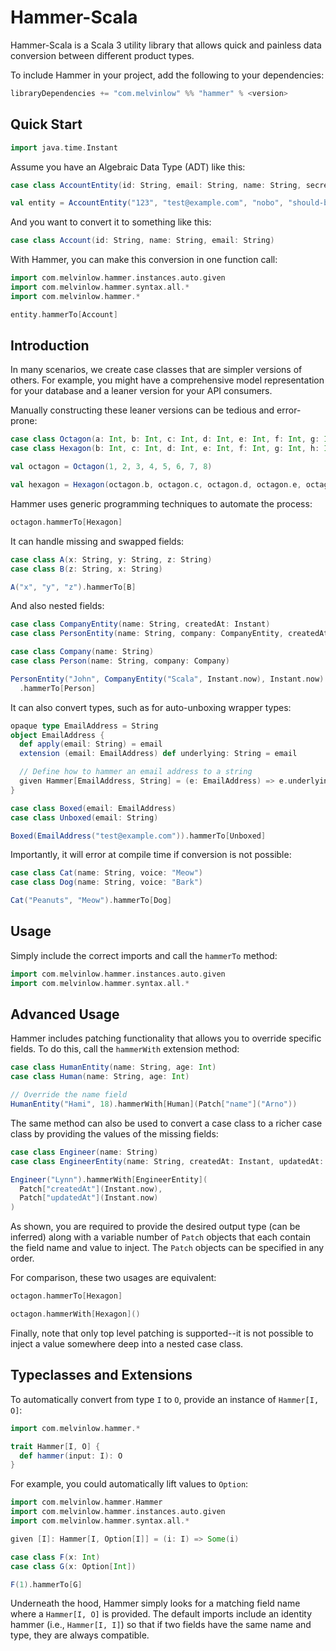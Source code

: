 # Hammer-Scala

Hammer-Scala is a Scala 3 utility library that allows quick and painless
data conversion between different product types.

To include Hammer in your project, add the following to your dependencies:

```scala
libraryDependencies += "com.melvinlow" %% "hammer" % <version>
```

## Quick Start

```scala mdoc:invisible
import java.time.Instant
```

Assume you have an Algebraic Data Type (ADT) like this:

```scala mdoc:silent
case class AccountEntity(id: String, email: String, name: String, secret: String, createdAt: Instant)

val entity = AccountEntity("123", "test@example.com", "nobo", "should-be-hashed", Instant.now)
```

And you want to convert it to something like this:

```scala mdoc
case class Account(id: String, name: String, email: String)
```

With Hammer, you can make this conversion in one function call:

```scala mdoc
import com.melvinlow.hammer.instances.auto.given
import com.melvinlow.hammer.syntax.all.*
import com.melvinlow.hammer.*

entity.hammerTo[Account]
```

## Introduction

In many scenarios, we create case classes that are simpler versions of others. For example, you might have a comprehensive model representation for your database and a leaner version for your API consumers.

Manually constructing these leaner versions can be tedious and error-prone:

```scala mdoc
case class Octagon(a: Int, b: Int, c: Int, d: Int, e: Int, f: Int, g: Int, h: Int)
case class Hexagon(b: Int, c: Int, d: Int, e: Int, f: Int, g: Int, h: Int)

val octagon = Octagon(1, 2, 3, 4, 5, 6, 7, 8)

val hexagon = Hexagon(octagon.b, octagon.c, octagon.d, octagon.e, octagon.f, octagon.g, octagon.h)
```

Hammer uses generic programming techniques to automate the process:

```scala mdoc
octagon.hammerTo[Hexagon]
```

It can handle missing and swapped fields:

```scala mdoc
case class A(x: String, y: String, z: String)
case class B(z: String, x: String)

A("x", "y", "z").hammerTo[B]
```

And also nested fields:

```scala mdoc
case class CompanyEntity(name: String, createdAt: Instant)
case class PersonEntity(name: String, company: CompanyEntity, createdAt: Instant)

case class Company(name: String)
case class Person(name: String, company: Company)

PersonEntity("John", CompanyEntity("Scala", Instant.now), Instant.now)
  .hammerTo[Person]
```

It can also convert types, such as for auto-unboxing wrapper types:

```scala mdoc
opaque type EmailAddress = String
object EmailAddress {
  def apply(email: String) = email
  extension (email: EmailAddress) def underlying: String = email

  // Define how to hammer an email address to a string
  given Hammer[EmailAddress, String] = (e: EmailAddress) => e.underlying
}

case class Boxed(email: EmailAddress)
case class Unboxed(email: String)

Boxed(EmailAddress("test@example.com")).hammerTo[Unboxed]
```

Importantly, it will error at compile time if conversion is not possible:

```scala mdoc:fail
case class Cat(name: String, voice: "Meow")
case class Dog(name: String, voice: "Bark")

Cat("Peanuts", "Meow").hammerTo[Dog]
```

## Usage

Simply include the correct imports and call the `hammerTo` method:

```scala
import com.melvinlow.hammer.instances.auto.given
import com.melvinlow.hammer.syntax.all.*
```

## Advanced Usage

Hammer includes patching functionality that allows you to override
specific fields. To do this, call the `hammerWith` extension method:

```scala mdoc
case class HumanEntity(name: String, age: Int)
case class Human(name: String, age: Int)

// Override the name field
HumanEntity("Hami", 18).hammerWith[Human](Patch["name"]("Arno"))
```

The same method can also be used to convert a case class to a richer case class
by providing the values of the missing fields:

```scala mdoc
case class Engineer(name: String)
case class EngineerEntity(name: String, createdAt: Instant, updatedAt: Instant)

Engineer("Lynn").hammerWith[EngineerEntity](
  Patch["createdAt"](Instant.now),
  Patch["updatedAt"](Instant.now)
)
```

As shown, you are required to provide the desired output type (can be inferred) along with a
variable number of `Patch` objects that each contain the field name and value to inject.
The `Patch` objects can be specified in any order.

For comparison, these two usages are equivalent:

```scala mdoc
octagon.hammerTo[Hexagon]

octagon.hammerWith[Hexagon]()
```

Finally, note that only top level patching is supported--it is not possible
to inject a value somewhere deep into a nested case class.

## Typeclasses and Extensions

To automatically convert from type `I` to `O`, provide an instance of `Hammer[I, O]`:

```scala
import com.melvinlow.hammer.*

trait Hammer[I, O] {
  def hammer(input: I): O
}
```

For example, you could automatically lift values to `Option`:

```scala mdoc:reset:invisible
import com.melvinlow.hammer.Hammer
import com.melvinlow.hammer.instances.auto.given
import com.melvinlow.hammer.syntax.all.*
```

```scala mdoc
given [I]: Hammer[I, Option[I]] = (i: I) => Some(i)

case class F(x: Int)
case class G(x: Option[Int])

F(1).hammerTo[G]
```

Underneath the hood, Hammer simply looks for a matching field name
where a `Hammer[I, O]` is provided. The default imports include an
identity hammer (i.e., `Hammer[I, I]`) so that if two fields
have the same name and type, they are always compatible.
